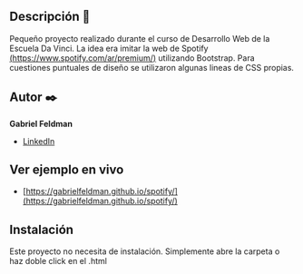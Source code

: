 ## Descripción :green_heart:

Pequeño proyecto realizado durante el curso de Desarrollo Web de la Escuela Da Vinci. La idea era imitar la web de Spotify [(https://www.spotify.com/ar/premium/)](https://www.spotify.com/ar/premium/) utilizando Bootstrap. Para cuestiones puntuales de diseño se utilizaron algunas lineas de CSS propias. 

## Autor ✒️
**Gabriel Feldman**

* [LinkedIn](https://www.linkedin.com/in/gabrieldfeldman/)


## Ver ejemplo en vivo 
- [https://gabrielfeldman.github.io/spotify/](https://gabrielfeldman.github.io/spotify/)

## Instalación 
Este proyecto no necesita de instalación. Simplemente abre la carpeta o haz doble click en el .html
